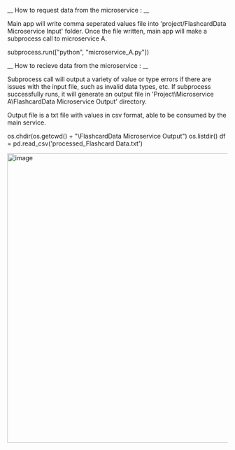 

__ How to request data from the microservice : __

Main app will write comma seperated values file into 'project/FlashcardData Microservice Input' folder. 
Once the file written, main app will make a subprocess call to microservice A. 

subprocess.run(["python", "microservice_A.py"])



__ How to recieve data from the microservice : __

Subprocess call will output a variety of value or type errors if there are issues with the input file, such as invalid data types, etc. 
If subprocess successfully runs, it will generate an output file in 'Project\Microservice A\FlashcardData Microservice Output' directory. 

Output file is a txt file with values in csv format, able to be consumed by the main service. 

os.chdir(os.getcwd() + "\\FlashcardData Microservice Output") 
os.listdir()
df = pd.read_csv('processed_Flashcard Data.txt')




<img width="805" height="662" alt="image" src="https://github.com/user-attachments/assets/0e0bb31e-7909-4315-92e6-887c5330a004" />
